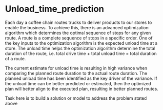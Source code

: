 # Unload_time_prediction

Each day a coffee chain routes trucks to deliver products to our stores to enable the business. To achieve this, there is an advanced optimization algorithm which determines the optimal sequence of stops for any
given route. A route is a complete sequence of stops in a specific order. One of the key inputs to the optimization algorithm is the expected unload time at a store. The unload time helps the
optimization algorithm determine the total duration of the route, i.e. total drive time + total unload time = total duration of a route.

The current estimate for unload time is resulting in high variance when comparing the planned route duration to the actual route duration. The planned unload time has been identified as the
key driver of the variance. If the unload time can be better predicted or estimated, then the optimized plan will better align to the executed plan, resulting in better planned routes.

Task here is to build a solution or model to address the problem stated above
